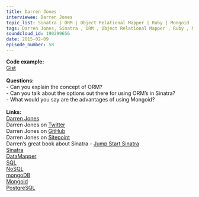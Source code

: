 ```yaml
--- 
title: Darren Jones
interviewee: Darren Jones
topic_list: Sinatra | ORM | Object Relational Mapper | Ruby | Mongoid | Database | SQL & NoSQL
tags: Darren Jones, Sinatra , ORM , Object Relational Mapper , Ruby , Mongoid , Database , SQL  NoSQL
soundcloud_id: 190299656
date: 2015-02-09
episode_number: 58
---
```

 
<p class="show_notes_display"><b>Code example:<br></b><a rel="nofollow" target="_blank" href="https://gist.github.com/anonymous/3558d0e07edc36d025db">Gist</a><b><br><br>Questions:</b><br>- Can you explain the concept of ORM?<br>- Can you talk about the options out there for using ORM’s in Sinatra?<br>- What would you say are the advantages of using Mongoid?<br><br><b>Links:</b><br><a rel="nofollow" target="_blank" href="http://daz4126.com/">Darren Jones</a><br>Darren Jones on <a rel="nofollow" target="_blank" href="https://twitter.com/daz4126">Twitter</a><br>Darren Jones on <a rel="nofollow" target="_blank" href="https://github.com/daz4126">GitHub</a><br>Darren Jones on <a rel="nofollow" target="_blank" href="http://www.sitepoint.com/author/djones/">Sitepoint</a><br>Darren’s great book about Sinatra - <a rel="nofollow" target="_blank" href="http://www.amazon.com/Jump-Start-Sinatra-Darren-Jones/dp/0987332147">Jump Start Sinatra</a><br><a rel="nofollow" target="_blank" href="http://www.sinatrarb.com/">Sinatra</a><br><a rel="nofollow" target="_blank" href="http://datamapper.org/">DataMapper</a><br><a rel="nofollow" target="_blank" href="http://code.tutsplus.com/articles/sql-for-beginners--net-8200">SQL</a><br><a rel="nofollow" target="_blank" href="http://nosql.mypopescu.com/kb/nosql-getting-started">NoSQL</a><br><a rel="nofollow" target="_blank" href="https://www.mongodb.org/">mongoDB</a><br><a rel="nofollow" target="_blank" href="http://mongoid.org/en/mongoid/index.html">Mongoid</a><br><a rel="nofollow" target="_blank" href="http://www.postgresql.org/">PostgreSQL</a><br><br></p>
